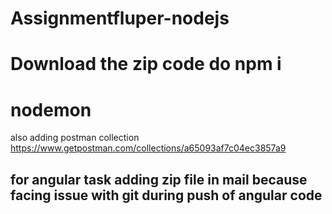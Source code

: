 # Assignmentfluper-nodejs
# Download the zip code do npm i
# nodemon
also adding postman collection
https://www.getpostman.com/collections/a65093af7c04ec3857a9


## for angular task adding zip file in mail because facing issue with git during push of angular code
